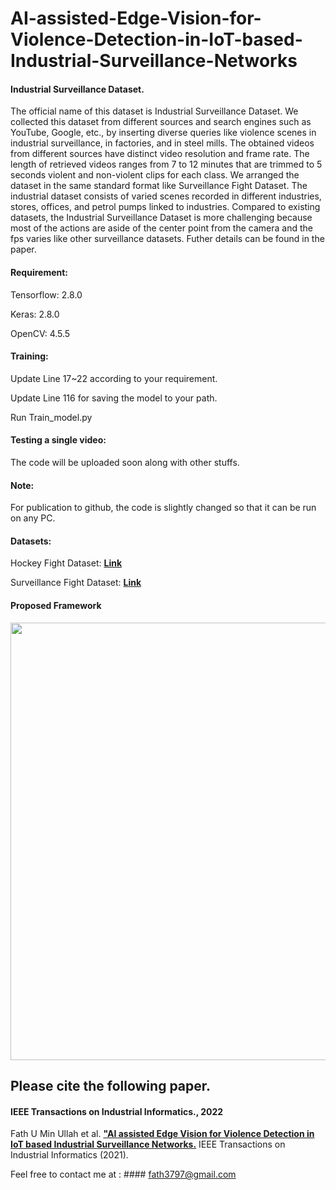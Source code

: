 # AI-assisted-Edge-Vision-for-Violence-Detection-in-IoT-based-Industrial-Surveillance-Networks


#### Industrial Surveillance Dataset.
The official name of this dataset is Industrial Surveillance Dataset. We collected this dataset from different sources and search engines such as YouTube, Google, etc., by inserting diverse queries like violence scenes in industrial surveillance, in factories, and in steel mills. The obtained videos from different sources have distinct video resolution and frame rate. The length of retrieved videos ranges from 7 to 12 minutes that are trimmed to 5 seconds violent and non-violent clips for each class. We arranged the dataset in the same standard format like Surveillance Fight Dataset. The industrial dataset consists of varied scenes recorded in different industries, stores, offices, and petrol pumps linked to industries. Compared to existing datasets, the Industrial Surveillance Dataset is more challenging because most of the actions are aside of the center point from the camera and the fps varies like other surveillance datasets. Futher details can be found in the paper.

#### Requirement:

Tensorflow: 2.8.0

Keras: 2.8.0

OpenCV: 4.5.5

#### Training:

Update Line 17~22 according to your requirement.

Update Line 116 for saving the model to your path.

Run Train_model.py 

#### Testing a single video:

The code will be uploaded soon along with other stuffs.


#### Note: 

For publication to github, the code is slightly changed so that it can be run on any PC.

#### Datasets:

Hockey Fight Dataset: [**Link**](https://www.kaggle.com/datasets/yassershrief/hockey-fight-vidoes)

Surveillance Fight Dataset: [**Link**](https://github.com/sayibet/fight-detection-surv-dataset#:~:text=A%20new%20fight%20dataset%20is,streets%2C%20underground%20stations%20and%20more.)


#### Proposed Framework

<img src="https://user-images.githubusercontent.com/43944394/172607673-d52926d0-8100-43ac-99ed-7b9180c35552.png" width="900" height="700">


## Please cite the following paper.

#### IEEE Transactions on Industrial Informatics., 2022
Fath U Min Ullah et al. [**"AI assisted Edge Vision for Violence Detection in IoT based Industrial Surveillance Networks.**](https://ieeexplore.ieee.org/abstract/document/9552469) 
IEEE Transactions on Industrial Informatics (2021).

Feel free to contact me at : #### fath3797@gmail.com
